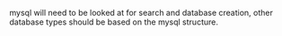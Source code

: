 mysql will need to be looked at for search and database creation, other database types should be based on the mysql structure.
